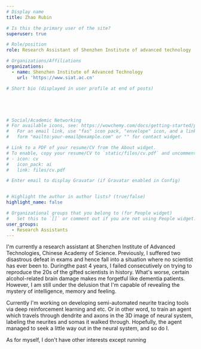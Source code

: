 ```yaml
---
# Display name
title: Zhao Rubin

# Is this the primary user of the site?
superuser: true

# Role/position
role: Research Assistant of Shenzhen Institute of advanced technology

# Organizations/Affiliations
organizations:
  - name: Shenzhen Institute of Advanced Technology
    url: 'https://www.siat.ac.cn'

# Short bio (displayed in user profile at end of posts)





# Social/Academic Networking
# For available icons, see: https://wowchemy.com/docs/getting-started/page-builder/#icons
#   For an email link, use "fas" icon pack, "envelope" icon, and a link in the
#   form "mailto:your-email@example.com" or "" for contact widget.

# Link to a PDF of your resume/CV from the About widget.
# To enable, copy your resume/CV to `static/files/cv.pdf` and uncomment the lines below.
# - icon: cv
#   icon_pack: ai
#   link: files/cv.pdf

# Enter email to display Gravatar (if Gravatar enabled in Config)


# Highlight the author in author lists? (true/false)
highlight_name: false

# Organizational groups that you belong to (for People widget)
#   Set this to `[]` or comment out if you are not using People widget.
user_groups:
  - Research Assistants
---
```

I'm currently a research assistant at Shenzhen Institute of Advanced Technologies, Chinese Academy of Science. Previously, I suffered two disastrous defeat in exams and hence fall into a situation where no scientist has ever been to. Duringthe past 4 years, I failed consecutively on trying to reproduce the 20s of the gifted scientists in history. What's worse, certain alcohol-related brain damage makes me forgetful like dementia patients. However, I am still under the delusion that I'm capable of revealing the mystery of intelligence, memory and feeling.


Currently I'm working on developing semi-automated neurite tracing tools via deep reinforcement learning and etc. Or in other word, to train an agent which travels through dendrite and axons in the 3D image of neural system, labeling the neurites and somas it walked through. Hopefully, the agent managed to seek a little way out in the neural system, and so do I.


As for myself, I don't have other interests except running
